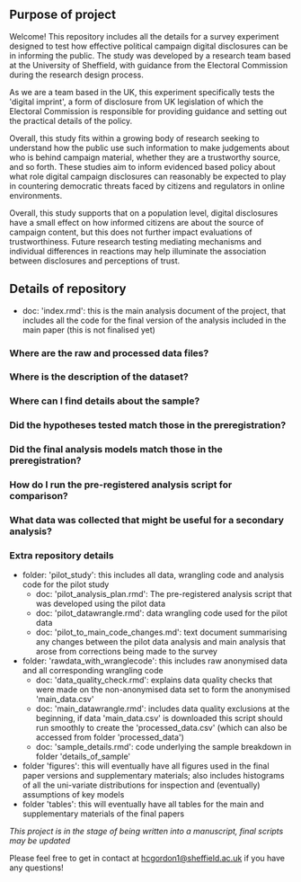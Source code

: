 ## Purpose of project

Welcome! This repository includes all the details for a survey experiment designed to test how effective political campaign digital disclosures can be in informing the public. The study was developed by a research team based at the University of Sheffield, with guidance from the Electoral Commission during the research design process. 

As we are a team based in the UK, this experiment specifically tests the 'digital imprint', a form of disclosure from UK legislation of which the Electoral Commission is responsible for providing guidance and setting out the practical details of the policy. 

Overall, this study fits within a growing body of research seeking to understand how the public use such information to make judgements about who is behind campaign material, whether they are a trustworthy source, and so forth. These studies aim to inform  evidenced based policy about what role digital campaign disclosures can reasonably be expected to play in countering democratic threats faced by citizens and regulators in online environments. 

Overall, this study supports that on a population level, digital disclosures have a small effect on how informed citizens are about the source of campaign content, but this does not further impact evaluations of trustworthiness. Future research testing mediating mechanisms and individual differences in reactions may help illuminate the association between disclosures and perceptions of trust.

## Details of repository

- doc: 'index.rmd': this is the main analysis document of the project, that includes all the code for the final version of the analysis included in the main paper (this is not finalised yet)

### Where are the raw and processed data files?

### Where is the description of the dataset?

### Where can I find details about the sample?

### Did the hypotheses tested match those in the preregistration?

### Did the final analysis models match those in the preregistration?

### How do I run the pre-registered analysis script for comparison?

### What data was collected that might be useful for a secondary analysis?


### Extra repository details

- folder: 'pilot_study': this includes all data, wrangling code and analysis code for the pilot study
  - doc: 'pilot_analysis_plan.rmd': The pre-registered analysis script that was developed using the pilot data
  - doc: 'pilot_datawrangle.rmd': data wrangling code used for the pilot data
  - doc: 'pilot_to_main_code_changes.md': text document summarising any changes between the pilot data analysis and main analysis that arose from corrections being made to the survey
- folder: 'rawdata_with_wranglecode': this includes raw anonymised data and all corresponding wrangling code
  - doc: 'data_quality_check.rmd': explains data quality checks that were made on the non-anonymised data set to form the anonymised 'main_data.csv'
  - doc: 'main_datawrangle.rmd': includes data quality exclusions at the beginning, if data 'main_data.csv' is downloaded this script should run smoothly to create the 'processed_data.csv' (which can also be accessed from folder 'processed_data')
  - doc: 'sample_details.rmd': code underlying the sample breakdown in folder 'details_of_sample'
- folder 'figures': this will eventually have all figures used in the final paper versions and supplementary materials; also includes histograms of all the uni-variate distributions for inspection and (eventually) assumptions of key models
- folder 'tables': this will eventually have all tables for the main and supplementary materials of the final papers

*This project is in the stage of being written into a manuscript, final scripts may be updated*

Please feel free to get in contact at hcgordon1@sheffield.ac.uk if you have any questions!